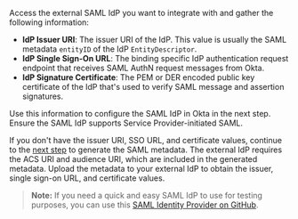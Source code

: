 Access the external SAML IdP you want to integrate with and gather the following information:

* **IdP Issuer URI**: The issuer URI of the IdP. This value is usually the SAML metadata `entityID` of the IdP `EntityDescriptor`.
* **IdP Single Sign-On URL**: The binding specific IdP authentication request endpoint that receives SAML AuthN request messages from Okta.
* **IdP Signature Certificate**: The PEM or DER encoded public key certificate of the IdP that's used to verify SAML message and assertion signatures.

Use this information to configure the SAML IdP in Okta in the next step. Ensure the SAML IdP supports Service Provider-initiated SAML.

If you don't have the issuer URI, SSO URL, and certificate values, continue to the [next step](#create-an-identity-provider-in-okta) to generate the SAML metadata. The external IdP requires the ACS URI and audience URI, which are included in the generated metadata. Upload the metadata to your external IdP to obtain the issuer, single sign-on URL, and certificate values.

> **Note:** If you need a quick and easy SAML IdP to use for testing purposes, you can use this [SAML Identity Provider on GitHub](https://github.com/mcguinness/saml-idp).